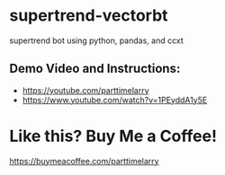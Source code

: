 # supertrend-vectorbt
supertrend bot using python, pandas, and ccxt

## Demo Video and Instructions:

* https://youtube.com/parttimelarry
* https://www.youtube.com/watch?v=1PEyddA1y5E

# Like this? Buy Me a Coffee!

https://buymeacoffee.com/parttimelarry